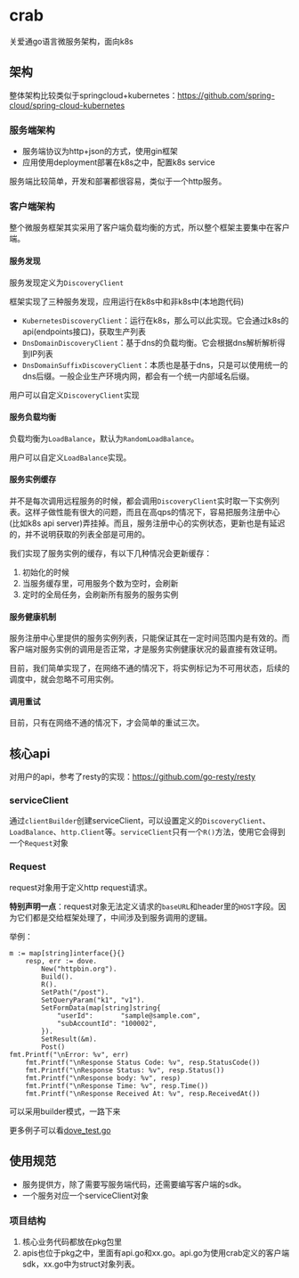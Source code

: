 # crab
关爱通go语言微服务架构，面向k8s

## 架构

整体架构比较类似于springcloud+kubernetes：https://github.com/spring-cloud/spring-cloud-kubernetes

### **服务端架构**

- 服务端协议为http+json的方式，使用gin框架
- 应用使用deployment部署在k8s之中，配置k8s service

服务端比较简单，开发和部署都很容易，类似于一个http服务。

### **客户端架构**

整个微服务框架其实采用了客户端负载均衡的方式，所以整个框架主要集中在客户端。

#### 服务发现

服务发现定义为`DiscoveryClient`

框架实现了三种服务发现，应用运行在k8s中和非k8s中(本地跑代码)

- `KubernetesDiscoveryClient`：运行在k8s，那么可以此实现。它会通过k8s的api(endpoints接口)，获取生产列表
- `DnsDomainDiscoveryClient`：基于dns的负载均衡。它会根据dns解析解析得到IP列表
- `DnsDomainSuffixDiscoveryClient`：本质也是基于dns，只是可以使用统一的dns后缀。一般企业生产环境内网，都会有一个统一内部域名后缀。

用户可以自定义`DiscoveryClient`实现

#### 服务负载均衡

负载均衡为`LoadBalance`，默认为`RandomLoadBalance`。

用户可以自定义`LoadBalance`实现。

#### 服务实例缓存

并不是每次调用远程服务的时候，都会调用`DiscoveryClient`实时取一下实例列表。这样子做性能有很大的问题，而且在高qps的情况下，容易把服务注册中心(比如k8s api server)弄挂掉。而且，服务注册中心的实例状态，更新也是有延迟的，并不说明获取的列表全部是可用的。

我们实现了服务实例的缓存，有以下几种情况会更新缓存：

1. 初始化的时候
2. 当服务缓存里，可用服务个数为空时，会刷新
3. 定时的全局任务，会刷新所有服务的服务实例

#### 服务健康机制

服务注册中心里提供的服务实例列表，只能保证其在一定时间范围内是有效的。而客户端对服务实例的调用是否正常，才是服务实例健康状况的最直接有效证明。

目前，我们简单实现了，在网络不通的情况下，将实例标记为不可用状态，后续的调度中，就会忽略不可用实例。

#### 调用重试

目前，只有在网络不通的情况下，才会简单的重试三次。

## 核心api

对用户的api，参考了resty的实现：https://github.com/go-resty/resty

### serviceClient

通过`clientBuilder`创建serviceClient，可以设置定义的`DiscoveryClient`、`LoadBalance`、`http.Client`等。`serviceClient`只有一个`R()`方法，使用它会得到一个`Request`对象

### Request

request对象用于定义http request请求。

**特别声明一点**：request对象无法定义请求的`baseURL`和header里的`HOST`字段。因为它们都是交给框架处理了，中间涉及到服务调用的逻辑。



举例：

```
m := map[string]interface{}{}
	resp, err := dove.
		New("httpbin.org").
		Build().
		R().
		SetPath("/post").
		SetQueryParam("k1", "v1").
		SetFormData(map[string]string{
			"userId":       "sample@sample.com",
			"subAccountId": "100002",
		}).
		SetResult(&m).
		Post()
fmt.Printf("\nError: %v", err)
	fmt.Printf("\nResponse Status Code: %v", resp.StatusCode())
	fmt.Printf("\nResponse Status: %v", resp.Status())
	fmt.Printf("\nResponse body: %v", resp)
	fmt.Printf("\nResponse Time: %v", resp.Time())
	fmt.Printf("\nResponse Received At: %v", resp.ReceivedAt())
```

可以采用builder模式，一路下来

更多例子可以看[dove_test.go](dove_test.go)

## 使用规范

- 服务提供方，除了需要写服务端代码，还需要编写客户端的sdk。
- 一个服务对应一个serviceClient对象

### 项目结构

1. 核心业务代码都放在pkg包里
2. apis也位于pkg之中，里面有api.go和xx.go。api.go为使用crab定义的客户端sdk，xx.go中为struct对象列表。